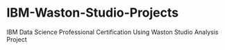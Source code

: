 # IBM-Waston-Studio-Projects
IBM Data Science Professional Certification Using Waston Studio Analysis Project
